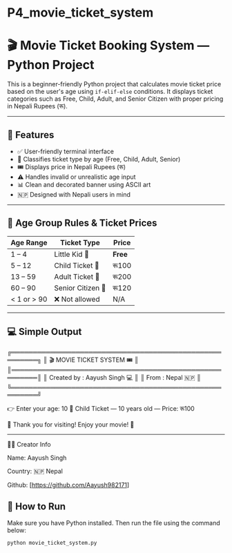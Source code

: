 # P4_movie_ticket_system

# 🎬 Movie Ticket Booking System — Python Project

This is a beginner-friendly Python project that calculates movie ticket price based on the user's age using `if-elif-else` conditions. It displays ticket categories such as Free, Child, Adult, and Senior Citizen with proper pricing in Nepali Rupees (रू).

---

## 📌 Features

- ✅ User-friendly terminal interface
- 🧒 Classifies ticket type by age (Free, Child, Adult, Senior)
- 🎟️ Displays price in Nepali Rupees (रू)
- ⚠️ Handles invalid or unrealistic age input
- 📊 Clean and decorated banner using ASCII art
- 🇳🇵 Designed with Nepali users in mind

---

## 🧠 Age Group Rules & Ticket Prices

| Age Range        | Ticket Type           | Price      |
|------------------|-----------------------|------------|
| 1 – 4            | Little Kid 👶         | **Free**   |
| 5 – 12           | Child Ticket 🧒        | रू100       |
| 13 – 59          | Adult Ticket 🧑        | रू200       |
| 60 – 90          | Senior Citizen 👴      | रू120       |
| < 1 or > 90      | ❌ Not allowed         | N/A         |

---

## 💻 Simple Output

╔════════════════════════════════════════════════════════╗ ║               🎬 MOVIE TICKET SYSTEM 🎟️              ║ ║════════════════════════════════════════════════════════║ ║           Created by : Aayush Singh 💻                ║ ║                 From : Nepal 🇳🇵                      ║ ╚════════════════════════════════════════════════════════╝

👉 Enter your age: 10 🎫 Child Ticket — 10 years old — Price: रू100

🎉 Thank you for visiting! Enjoy your movie! 🍿

---
🧑‍💻 Creator Info

Name: Aayush Singh

Country: 🇳🇵 Nepal

Github: [https://github.com/Aayush982171]

## 🔧 How to Run

Make sure you have Python installed. Then run the file using the command below:

```bash
python movie_ticket_system.py





